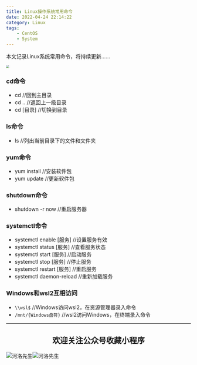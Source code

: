 ```yaml
---
title: Linux操作系统常用命令
date: 2022-04-24 22:14:22
category: Linux
tags: 
    - CentOS
    - System
---
```


本文记录Linux系统常用命令，将持续更新......

<img src="https://s2.loli.net/2022/06/06/AqmpcIWK7VnsbF2.png" style="zoom: 50%;" />

### cd命令

- cd   //回到主目录
- cd ..  //返回上一级目录
- cd [目录]  //切换到目录

### ls命令

- ls  //列出当前目录下的文件和文件夹

### yum命令

- yum install  //安装软件包
- yum update  //更新软件包

### shutdown命令

- shutdown -r now  //重启服务器

### systemctl命令

- systemctl enable [服务]  //设置服务有效
- systemctl status [服务]  //查看服务状态
- systemctl start [服务]  //启动服务
- systemctl stop [服务]  //停止服务
- systemctl restart [服务]  //重启服务
- systemctl daemon-reload  //重新加载服务

<!--more-->

### Windows和wsl2互相访问

- `\\wsl$` //Windows访问wsl2，在资源管理器录入命令
- `/mnt/{Windows盘符}`  //wsl2访问Windows，在终端录入命令

---

## <center>欢迎关注公众号收藏小程序</center>

![河洛先生](https://s2.loli.net/2022/06/23/bYdtKDC2U5J7iWr.jpg)![河洛先生](https://s2.loli.net/2022/06/23/PlUgz5KSHm7OBke.jpg)
